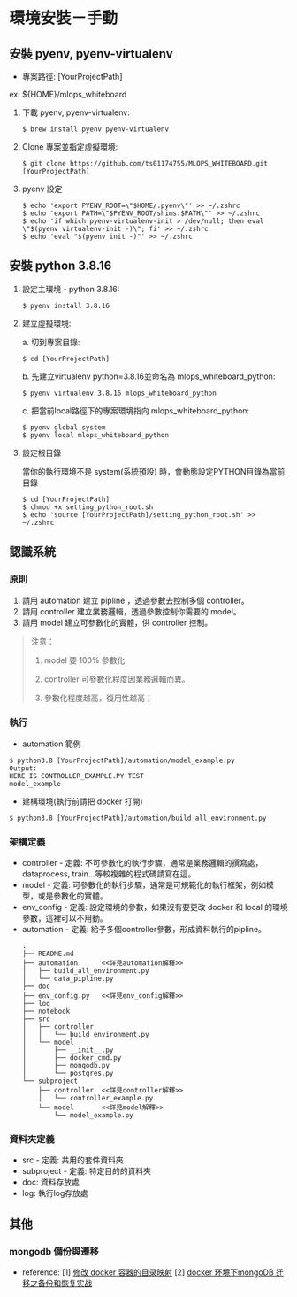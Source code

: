 # 環境安裝－手動
## 安裝 pyenv, pyenv-virtualenv
- 專案路徑: [YourProjectPath]

ex: ${HOME}/mlops_whiteboard

1. 下載 pyenv, pyenv-virtualenv: 

    ```
    $ brew install pyenv pyenv-virtualenv
    ```

2. Clone 專案並指定虛擬環境: 
    ```
    $ git clone https://github.com/ts01174755/MLOPS_WHITEBOARD.git [YourProjectPath]
    ```

3. pyenv 設定
    ```
    $ echo 'export PYENV_ROOT=\"$HOME/.pyenv\"' >> ~/.zshrc
    $ echo 'export PATH=\"$PYENV_ROOT/shims:$PATH\"' >> ~/.zshrc
    $ echo 'if which pyenv-virtualenv-init > /dev/null; then eval \"$(pyenv virtualenv-init -)\"; fi' >> ~/.zshrc
    $ echo 'eval "$(pyenv init -)"' >> ~/.zshrc
    ```

## 安裝 python 3.8.16
1. 設定主環境 - python 3.8.16:
    ```
    $ pyenv install 3.8.16
    ```

2. 建立虛擬環境: 

    a. 切到專案目錄: 
    ```
    $ cd [YourProjectPath]
    ```

    b. 先建立virtualenv python=3.8.16並命名為 mlops_whiteboard_python: 
    ```
    $ pyenv virtualenv 3.8.16 mlops_whiteboard_python
    ```

    c. 把當前local路徑下的專案環境指向 mlops_whiteboard_python: 
    ```
    $ pyenv global system 
    $ pyenv local mlops_whiteboard_python
    ```

3. 設定根目錄
    
    當你的執行環境不是 system(系統預設) 時，會動態設定PYTHON目錄為當前目錄
    ```
    $ cd [YourProjectPath]
    $ chmod +x setting_python_root.sh
    $ echo 'source [YourProjectPath]/setting_python_root.sh' >> ~/.zshrc
    ```

## 認識系統
### 原則
1. 請用 automation 建立 pipline ，透過參數去控制多個 controller。
2. 請用 controller 建立業務邏輯，透過參數控制你需要的 model。
3. 請用 model 建立可參數化的實體，供 controller 控制。

> 注意：
> 1. model 要 100% 參數化
>
> 2. controller 可參數化程度因業務邏輯而異。
>
> 3. 參數化程度越高，復用性越高；

### 執行
- automation 範例
```
$ python3.8 [YourProjectPath]/automation/model_example.py
Output:
HERE IS CONTROLLER_EXAMPLE.PY TEST
model_example
```

- 建構環境(執行前請把 docker 打開)
```
$ python3.8 [YourProjectPath]/automation/build_all_environment.py
```

### 架構定義
- controller - 定義: 不可參數化的執行步驟，通常是業務邏輯的撰寫處，dataprocess, train...等較複雜的程式碼請寫在這。
- model - 定義: 可參數化的執行步驟，通常是可規範化的執行框架，例如模型，或是參數化的實體。
- env_config - 定義: 設定環境的參數，如果沒有要更改 docker 和 local 的環境參數，這裡可以不用動。
- automation - 定義: 給予多個controller參數，形成資料執行的pipline。
    ```
    .
    ├── README.md
    ├── automation      <<詳見automation解釋>>
    │   ├── build_all_environment.py
    │   └── data_pipline.py
    ├── doc
    ├── env_config.py   <<詳見env_config解釋>>
    ├── log
    ├── notebook
    ├── src
    │   ├── controller
    │   │   └── build_environment.py
    │   └── model
    │       ├── __init__.py
    │       ├── docker_cmd.py
    │       ├── mongodb.py
    │       └── postgres.py
    └── subproject
        ├── controller  <<詳見controller解釋>>
        │   └── controller_example.py
        └── model       <<詳見model解釋>>
            └── model_example.py
    ```
### 資料夾定義
- src - 定義: 共用的套件資料夾
- subproject - 定義: 特定目的的資料夾
- doc: 資料存放處
- log: 執行log存放處


## 其他
### mongodb 備份與遷移
- reference:
[1] [修改 docker 容器的目录映射](https://www.cnblogs.com/poloyy/p/13993832.html)
[2] [docker 环境下mongoDB 迁移之备份和恢复实战](https://blog.csdn.net/li396864285/article/details/110450759)